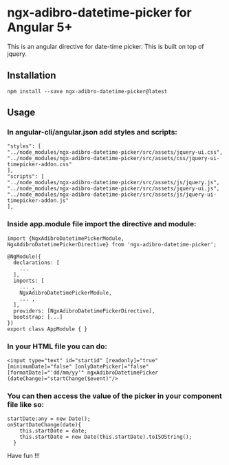 # ngx-adibro-datetime-picker for Angular 5+

This is an angular directive for date-time picker. This is built on top of jquery.

## Installation
```
npm install --save ngx-adibro-datetime-picker@latest
```

## Usage

### In angular-cli/angular.json add styles and scripts:

```
"styles": [
"../node_modules/ngx-adibro-datetime-picker/src/assets/jquery-ui.css",
"../node_modules/ngx-adibro-datetime-picker/src/assets/css/jquery-ui-timepicker-addon.css"
],
"scripts": [
"../node_modules/ngx-adibro-datetime-picker/src/assets/js/jquery.js",              
"../node_modules/ngx-adibro-datetime-picker/src/assets/jquery-ui.js",
"../node_modules/ngx-adibro-datetime-picker/src/assets/js/jquery-ui-timepicker-addon.js"
],
```

### Inside app.module file import the directive and module:

```
import {NgxAdibroDatetimePickerModule, NgxAdibroDatetimePickerDirective} from 'ngx-adibro-datetime-picker';

@NgModule({
  declarations: [
    ...
  ],
  imports: [
    ... ,
    NgxAdibroDatetimePickerModule,
    ... ,
  ],
  providers: [NgxAdibroDatetimePickerDirective],
  bootstrap: [...]
})
export class AppModule { }

```
### In your HTML file you can do:

```
<input type="text" id="startid" [readonly]="true" [minimumDate]="false" [onlyDatePicker]="false" [formatDate]="'dd/mm/yy'" ngxAdibroDatetimePicker  (dateChange)="startChange($event)"/>
```
### You can then access the value of the picker in your component file like so:

```
startDate:any = new Date();
onStartDateChange(date){
    this.startDate = date;
    this.startDate = new Date(this.startDate).toISOString();
  }
```
Have fun !!!
